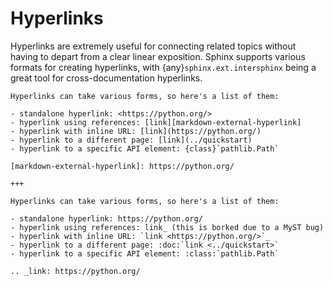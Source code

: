 # Hyperlinks

Hyperlinks are extremely useful for connecting related topics without having to depart from a clear linear exposition. Sphinx supports various formats for creating hyperlinks, with {any}`sphinx.ext.intersphinx` being a great tool for cross-documentation hyperlinks.

```{neocrym-sphinx-theme-demo}
Hyperlinks can take various forms, so here's a list of them:

- standalone hyperlink: <https://python.org/>
- hyperlink using references: [link][markdown-external-hyperlink]
- hyperlink with inline URL: [link](https://python.org/)
- hyperlink to a different page: [link](../quickstart)
- hyperlink to a specific API element: {class}`pathlib.Path`

[markdown-external-hyperlink]: https://python.org/

+++

Hyperlinks can take various forms, so here's a list of them:

- standalone hyperlink: https://python.org/
- hyperlink using references: link_ (this is borked due to a MyST bug)
- hyperlink with inline URL: `link <https://python.org/>`_
- hyperlink to a different page: :doc:`link <../quickstart>`
- hyperlink to a specific API element: :class:`pathlib.Path`

.. _link: https://python.org/
```
